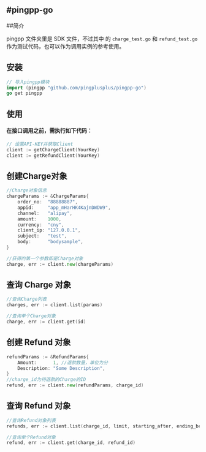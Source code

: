 #pingpp-go
-------

##简介

pingpp 文件夹里是 SDK 文件，不过其中 的 `charge_test.go` 和 `refund_test.go` 作为测试代码，也可以作为调用实例的参考使用。


## 安装
```Go
// 导入pingpp模块
import (pingpp "github.com/pingplusplus/pingpp-go")
go get pingpp
```

## 使用
#### 在接口调用之前，需执行如下代码：
    
```go    
// 设置API-KEY并获取Client
client := getChargeClient(YourKey)
client := getRefundClient(YourKey)
```

## 创建Charge对象
```go
//Charge对象信息
chargeParams := &ChargeParams{
	order_no:  "88888887",
	appid:     "app_mHarHK4KajnDWDW9",
	channel:   "alipay",
	amount:    1000,
	currency:  "cny",
	client_ip: "127.0.0.1",
	subject:   "test",
	body:      "bodysample",
}

//获得的第一个参数即是Charge对象
charge, err := client.new(chargeParams)
```
    
    
## 查询 Charge 对象
```go
//查询Charge列表
charges, err := client.list(params)

//查询单个Charge对象
charge, err := client.get(id)
```
    
## 创建 Refund 对象
```go
refundParams := &RefundParams{
	Amount:      1, //退款数量，单位为分
	Description: "Some Description",
}
//charge_id为待退款的Charge的ID
refund, err := client.new(refundParams, charge_id)
```	
    
## 查询 Refund 对象
```go
//查询Refund对象列表
refunds, err := client.list(charge_id, limit, starting_after, ending_before)

//查询单个Refund对象
refund, err := client.get(charge_id, refund_id)
```
    
    
